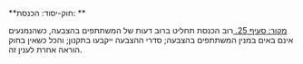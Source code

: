 **חוק-יסוד: הכנסת: **

[מקור: סעיף 25. ](https://he.wikisource.org/wiki/%D7%97%D7%95%D7%A7-%D7%99%D7%A1%D7%95%D7%93:_%D7%94%D7%9B%D7%A0%D7%A1%D7%AA#%D7%A1%D7%A2%D7%99%D7%A3_25)
רוב
הכנסת תחליט ברוב דעות של המשתתפים בהצבעה, כשהנמנעים אינם באים במנין המשתתפים בהצבעה; סדרי ההצבעה ייקבעו בתקנון; והכל כשאין בחוק הוראה אחרת לענין זה.